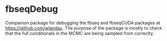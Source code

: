 # fbseqDebug

Companion package for debugging the fbseq and fbseqCUDA packages at https://github.com/wlandau. The purpose of the package is mostly to check that the full conditionals in the MCMC are being sampled from correclty.
